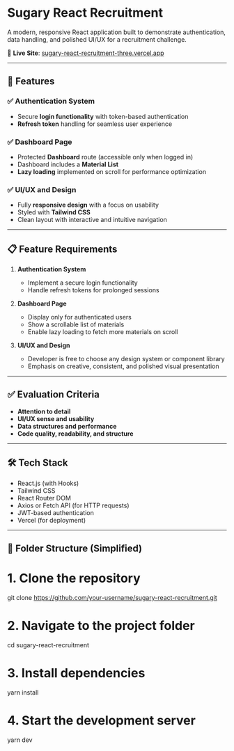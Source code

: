 # Sugary React Recruitment

A modern, responsive React application built to demonstrate authentication, data handling, and polished UI/UX for a recruitment challenge.

🔗 **Live Site**: [sugary-react-recruitment-three.vercel.app](https://sugary-react-recruitment-three.vercel.app/)

---

## 🚀 Features

### ✅ Authentication System
- Secure **login functionality** with token-based authentication
- **Refresh token** handling for seamless user experience

### ✅ Dashboard Page
- Protected **Dashboard** route (accessible only when logged in)
- Dashboard includes a **Material List**
- **Lazy loading** implemented on scroll for performance optimization

### ✅ UI/UX and Design
- Fully **responsive design** with a focus on usability
- Styled with **Tailwind CSS**
- Clean layout with interactive and intuitive navigation

---

## 📋 Feature Requirements

1. **Authentication System**
   - Implement a secure login functionality
   - Handle refresh tokens for prolonged sessions

2. **Dashboard Page**
   - Display only for authenticated users
   - Show a scrollable list of materials
   - Enable lazy loading to fetch more materials on scroll

3. **UI/UX and Design**
   - Developer is free to choose any design system or component library
   - Emphasis on creative, consistent, and polished visual presentation

---

## ✅ Evaluation Criteria

- **Attention to detail**
- **UI/UX sense and usability**
- **Data structures and performance**
- **Code quality, readability, and structure**

---

## 🛠 Tech Stack

- React.js (with Hooks)
- Tailwind CSS
- React Router DOM
- Axios or Fetch API (for HTTP requests)
- JWT-based authentication
- Vercel (for deployment)

---

## 📁 Folder Structure (Simplified)

# 1. Clone the repository
git clone https://github.com/your-username/sugary-react-recruitment.git

# 2. Navigate to the project folder
cd sugary-react-recruitment

# 3. Install dependencies
yarn install

# 4. Start the development server
yarn dev

